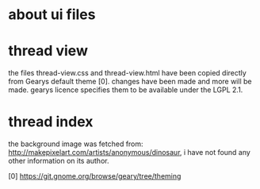 # about ui files

# thread view
the files thread-view.css and thread-view.html have been copied directly from
Gearys default theme [0]. changes have been made and more will be made. gearys
licence specifies them to be available under the LGPL 2.1.

# thread index

the background image was fetched from: http://makepixelart.com/artists/anonymous/dinosaur, i have not found any other information on its author.

[0] https://git.gnome.org/browse/geary/tree/theming
